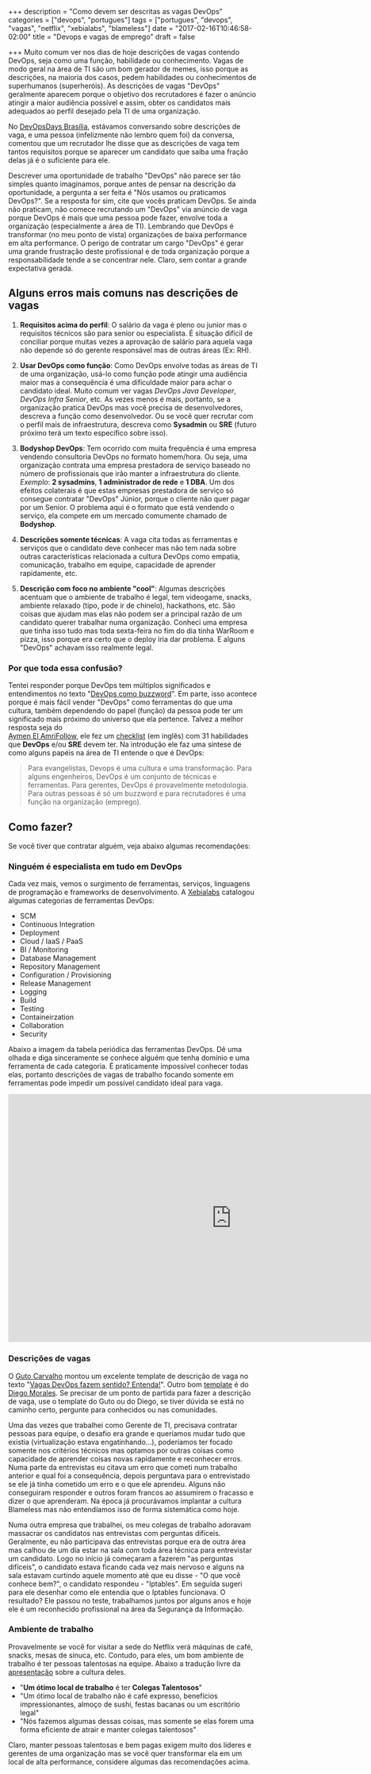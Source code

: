 +++
description = "Como devem ser descritas as vagas DevOps"
categories = ["devops", "portugues"]
tags = ["portugues", "devops", "vagas", "netflix", "xebialabs", "blameless"]
date = "2017-02-16T10:46:58-02:00"
title = "Devops e vagas de emprego"
draft = false

+++
Muito comum ver nos dias de hoje descrições de vagas contendo DevOps, seja como uma função, habilidade ou conhecimento. Vagas de modo geral na área de TI são um bom gerador de memes, isso porque as descrições, na maioria dos casos, pedem
habilidades ou conhecimentos de superhumanos (superheróis). As descrições de vagas "DevOps" geralmente aparecem porque o objetivo dos recrutadores é fazer o anúncio atingir a maior audiência possível e assim, obter os candidatos mais adequados ao perfil desejado pela TI de uma organização.

No [DevOpsDays Brasília](https://www.devopsdays.org/events/2016-brasilia/welcome/), estávamos conversando sobre descrições de vaga, e uma pessoa (infelizmente não lembro quem foi) da conversa, comentou que um recrutador lhe disse que as descrições de vaga tem tantos requisitos porque se aparecer um candidato que saiba uma fração delas já é o suficiente para ele.

Descrever uma oportunidade de trabalho "DevOps" não parece ser tão simples quanto imaginamos, porque antes de pensar na descrição da oportunidade, a pergunta a ser feita é "Nós usamos ou praticamos DevOps?". Se a resposta for sim, cite que vocês praticam DevOps. Se ainda não praticam, não comece recrutando um "DevOps" via anúncio de vaga porque DevOps é mais que uma pessoa pode fazer, envolve toda a organização (especialmente a área de TI). Lembrando que DevOps é transformar (no meu ponto de vista) organizações de baixa performance em alta performance. O perigo de contratar um cargo "DevOps" é gerar uma grande frustração deste profissional e de toda organização porque a responsabilidade tende a se concentrar nele. Claro, sem contar a grande expectativa gerada.

## Alguns erros mais comuns nas descrições de vagas

1. **Requisitos acima do perfil**: O salário da vaga é pleno ou junior mas o requisitos técnicos são para senior ou especialista. É situação difícil de conciliar porque muitas vezes a aprovação de salário para aquela vaga não depende só do gerente responsável mas de outras áreas (Ex: RH).

2. **Usar DevOps como função**: Como DevOps envolve todas as áreas de TI de uma organização, usá-lo como função pode atingir uma audiência maior mas a consequência é uma dificuldade maior para achar o candidato ideal. Muito comum ver vagas *DevOps Java Developer*, *DevOps Infra Senior*, etc. As vezes menos é mais, portanto, se a organização pratica DevOps mas você precisa de desenvolvedores, descreva a função como desenvolvedor. Ou se você quer recrutar com o perfil mais de infraestrutura, descreva como **Sysadmin** ou **SRE** (futuro próximo terá um texto específico sobre isso).

3. **Bodyshop DevOps**: Tem ocorrido com muita frequência é uma empresa vendendo consultoria DevOps no formato homem/hora. Ou seja, uma organização contrata uma empresa prestadora de serviço baseado no número de profissionais que irão manter a infraestrutura do cliente. *Exemplo*: **2 sysadmins**, **1 administrador de rede** e **1 DBA**. Um dos efeitos colaterais é que estas empresas prestadora de serviço só consegue contratar "DevOps" Júnior, porque o cliente não quer pagar por um Senior. O problema aqui é o formato que está vendendo o serviço, ela compete em um mercado comumente chamado de **Bodyshop**.

4. **Descrições somente técnicas**: A vaga cita todas as ferramentas e serviços que o candidato deve conhecer mas não tem nada sobre outras características relacionada a cultura DevOps como empatia, comunicação, trabalho em equipe, capacidade de aprender rapidamente, etc.

5. **Descrição com foco no ambiente "cool"**: Algumas descrições acentuam que o ambiente de trabalho é legal, tem videogame, snacks, ambiente relaxado (tipo, pode ir de chinelo), hackathons, etc. São coisas que ajudam mas elas não podem ser a principal razão de um candidato querer trabalhar numa organização. Conheci uma empresa que tinha isso tudo mas toda sexta-feira no fim do dia tinha WarRoom e pizza, isso porque era certo que o deploy iria dar problema. E alguns "DevOps" achavam isso realmente legal.

### Por que toda essa confusão?

Tentei responder porque DevOps tem múltiplos significados e entendimentos no texto "[DevOps como buzzword](https://www.fernandoike.com.br/2017/01/10/devops-como-buzzword/)". Em parte, isso acontece porque é mais fácil vender "DevOps" como ferramentas do que uma cultura, também dependendo do papel (função) da pessoa pode ter um significado mais próximo do universo que ela pertence. Talvez a melhor resposta seja do  
[Aymen El AmriFollow](http://eon01.com/), ele fez um [checklist](https://hackernoon.com/the-must-know-checklist-for-devops-system-reliability-engineers-f74c1cbf259d#.5lfuvr8ko) (em inglês) com 31 habilidades que **DevOps** e/ou **SRE** devem ter. Na introdução ele faz uma síntese de como alguns papéis na área de TI entende o que é DevOps:

> Para evangelistas, Devops é uma cultura e uma transformação. Para alguns engenheiros, DevOps é um conjunto de técnicas e ferramentas. Para gerentes, DevOps é provavelmente metodologia. Para outras pessoas é só um buzzword e para recrutadores é uma função na organização (emprego).

## Como fazer?

Se você tiver que contratar alguém, veja abaixo algumas recomendações:

### Ninguém é especialista em tudo em DevOps

Cada vez mais, vemos o surgimento de ferramentas, serviços, linguagens de programação e frameworks de desenvolvimento. A [Xebialabs](https://xebialabs.com) catalogou algumas categorias de ferramentas DevOps:

- SCM
- Continuous Integration
- Deployment
- Cloud / IaaS / PaaS
- BI / Monitoring
- Database Management
- Repository Management
- Configuration / Provisioning
- Release Management
- Logging
- Build
- Testing
- Containeirzation
- Collaboration
- Security

Abaixo a imagem da tabela periódica das ferramentas DevOps. Dê uma olhada e diga sinceramente se conhece alguém que tenha domínio e uma ferramenta de cada categoria. É praticamente impossível conhecer todas elas, portanto descrições de vagas de trabalho focando somente em ferramentas pode impedir um possível candidato ideal para vaga.

<iframe src="https://xebialabs.com/periodic-table-of-devops-tools/embed/" style="border:0px #FFFFFF none;" name="Periodic Table of DevOps" scrolling="no" frameborder="1" marginheight="0px" marginwidth="0px" height="500px" width="900px"></iframe>

### Descrições de vagas

O [Guto Carvalho](https://twitter.com/gutocarvalho) montou um excelente template de descrição de vaga no texto "[Vagas DevOps fazem sentido? Entenda!](http://gutocarvalho.net/blog/2016/06/03/vagas-devops-fazem-sentido-entenda/)". Outro bom [template](https://gist.github.com/dgmorales/7f649a17d54b2584a98e727447f2023f) é do [Diego Morales](https://twitter.com/dgmorales). Se precisar de um ponto de partida para fazer a descrição de vaga, use o template do Guto ou do Diego, se tiver dúvida se está no caminho certo, pergunte para conhecidos ou nas comunidades.

Uma das vezes que trabalhei como Gerente de TI, precisava contratar pessoas para equipe, o desafio era grande e queríamos mudar tudo que existia (virtualização estava engatinhando...), poderíamos ter focado somente nos critérios técnicos mas optamos por outras coisas como capacidade de aprender coisas novas rapidamente e reconhecer erros. Numa parte da entrevistas eu citava um erro que cometi num trabalho anterior e qual foi a consequência, depois perguntava para o entrevistado se ele já tinha cometido um erro e o que ele aprendeu. Alguns não conseguiram responder e outros foram francos ao assumirem o fracasso e dizer o que aprenderam. Na época já procurávamos implantar a cultura Blameless mas não entendíamos isso de forma sistemática como hoje.

Numa outra empresa que trabalhei, os meu colegas de trabalho adoravam massacrar os candidatos nas entrevistas com perguntas difíceis. Geralmente, eu não participava das entrevistas porque era de outra área mas calhou de um dia estar na sala com toda área técnica para entrevistar um candidato. Logo no início já começaram a fazerem "as perguntas difíceis", o candidato estava ficando cada vez mais nervoso e alguns na sala estavam curtindo aquele momento até que eu disse - "O que você conhece bem?", o candidato respondeu - "Iptables". Em seguida sugeri para ele desenhar como ele entendia que o Iptables funcionava. O resultado? Ele passou no teste, trabalhamos juntos por alguns anos e hoje ele é um reconhecido profissional na área da Segurança da Informação.

### Ambiente de trabalho

Provavelmente se você for visitar a sede do Netflix verá máquinas de café, snacks, mesas de sinuca, etc. Contudo, para eles, um bom ambiente de trabalho é ter pessoas talentosas na equipe. Abaixo a tradução livre da [apresentação](http://www.slideshare.net/reed2001/culture-1798664/20-Great_Workplace_isStunning_ColleaguesGreat_workplace) sobre a cultura deles.

- "**Um ótimo local de trabalho** é ter **Colegas Talentosos**"
- "Um ótimo local de trabalho não é café expresso, benefícios impressionantes, almoço de sushi, festas bacanas ou um escritório legal"
- "Nós fazemos algumas dessas coisas, mas somente se elas forem uma forma eficiente de atrair e manter colegas talentosos"

Claro, manter pessoas talentosas e bem pagas exigem muito dos líderes e gerentes de uma organização mas se você quer transformar ela em um local de alta performance, considere algumas das recomendações acima.
